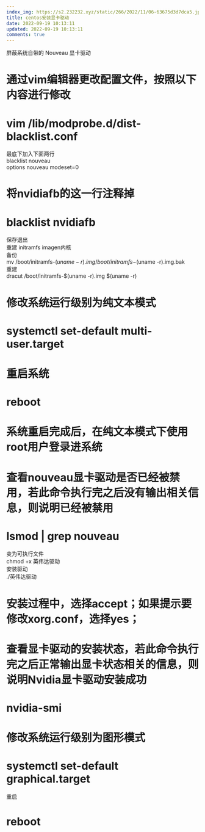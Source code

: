 ```yaml
---
index_img: https://s2.232232.xyz/static/266/2022/11/06-63675d3d7dca5.jpg
title: centos安装显卡驱动
date: 2022-09-19 10:13:11
updated: 2022-09-19 10:13:11
comments: true
---
```

<!--StartFragment-->

屏蔽系统自带的 Nouveau 显卡驱动

# [](https://c3.pw/index.php/archives/5/#cl-1)通过vim编辑器更改配置文件，按照以下内容进行修改

# [](https://c3.pw/index.php/archives/5/#cl-2)vim /lib/modprobe.d/dist-blacklist.conf

最底下加入下面两行\
blacklist nouveau\
options nouveau modeset=0

# [](https://c3.pw/index.php/archives/5/#cl-3)将nvidiafb的这一行注释掉

# [](https://c3.pw/index.php/archives/5/#cl-4)blacklist nvidiafb

保存退出\
重建 initramfs imagen内核\
备份\
mv /boot/initramfs-$(uname -r).img /boot/initramfs-$(uname -r).img.bak\
重建\
dracut /boot/initramfs-$(uname -r).img $(uname -r)

# [](https://c3.pw/index.php/archives/5/#cl-5)修改系统运行级别为纯文本模式

# [](https://c3.pw/index.php/archives/5/#cl-6)systemctl set-default multi-user.target

# [](https://c3.pw/index.php/archives/5/#cl-7)重启系统

# [](https://c3.pw/index.php/archives/5/#cl-8)reboot

# [](https://c3.pw/index.php/archives/5/#cl-9)系统重启完成后，在纯文本模式下使用root用户登录进系统

# [](https://c3.pw/index.php/archives/5/#cl-10)查看nouveau显卡驱动是否已经被禁用，若此命令执行完之后没有输出相关信息，则说明已经被禁用

# [](https://c3.pw/index.php/archives/5/#cl-11)lsmod | grep nouveau

变为可执行文件\
chmod +x 英伟达驱动\
安装驱动\
./英伟达驱动

# [](https://c3.pw/index.php/archives/5/#cl-12)安装过程中，选择accept；如果提示要修改xorg.conf，选择yes；

# [](https://c3.pw/index.php/archives/5/#cl-13)查看显卡驱动的安装状态，若此命令执行完之后正常输出显卡状态相关的信息，则说明Nvidia显卡驱动安装成功

# [](https://c3.pw/index.php/archives/5/#cl-14)nvidia-smi

# [](https://c3.pw/index.php/archives/5/#cl-15)修改系统运行级别为图形模式

# [](https://c3.pw/index.php/archives/5/#cl-16)systemctl set-default graphical.target

重启

# [](https://c3.pw/index.php/archives/5/#cl-17)reboot

<!--EndFragment-->